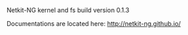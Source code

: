 Netkit-NG kernel and fs build version 0.1.3

Documentations are located here: http://netkit-ng.github.io/
